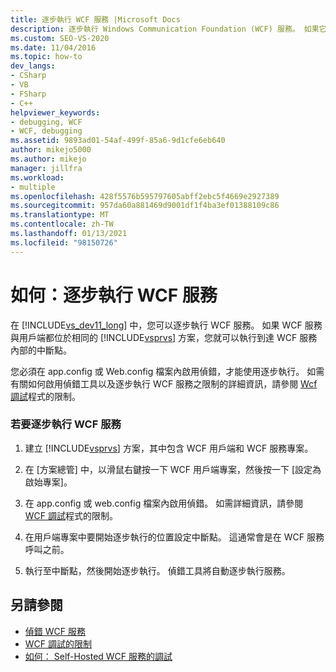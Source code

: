```yaml
---
title: 逐步執行 WCF 服務 |Microsoft Docs
description: 逐步執行 Windows Communication Foundation (WCF) 服務。 如果它位於與用戶端相同的 Visual Studio 方案中，請在 WCF 服務內叫用中斷點。
ms.custom: SEO-VS-2020
ms.date: 11/04/2016
ms.topic: how-to
dev_langs:
- CSharp
- VB
- FSharp
- C++
helpviewer_keywords:
- debugging, WCF
- WCF, debugging
ms.assetid: 9893ad01-54af-499f-85a6-9d1cfe6eb640
author: mikejo5000
ms.author: mikejo
manager: jillfra
ms.workload:
- multiple
ms.openlocfilehash: 428f5576b595797605abff2ebc5f4669e2927389
ms.sourcegitcommit: 957da60a881469d9001df1f4ba3ef01388109c86
ms.translationtype: MT
ms.contentlocale: zh-TW
ms.lasthandoff: 01/13/2021
ms.locfileid: "98150726"
---
```

# <a name="how-to-step-into-wcf-services"></a>如何：逐步執行 WCF 服務
在 [!INCLUDE[vs_dev11_long](../data-tools/includes/vs_dev11_long_md.md)] 中，您可以逐步執行 WCF 服務。 如果 WCF 服務與用戶端都位於相同的 [!INCLUDE[vsprvs](../code-quality/includes/vsprvs_md.md)] 方案，您就可以執行到達 WCF 服務內部的中斷點。

 您必須在 app.config 或 Web.config 檔案內啟用偵錯，才能使用逐步執行。 如需有關如何啟用偵錯工具以及逐步執行 WCF 服務之限制的詳細資訊，請參閱 [Wcf 調試](../debugger/limitations-on-wcf-debugging.md)程式的限制。

### <a name="to-step-into-a-wcf-service"></a>若要逐步執行 WCF 服務

1. 建立 [!INCLUDE[vsprvs](../code-quality/includes/vsprvs_md.md)] 方案，其中包含 WCF 用戶端和 WCF 服務專案。

2. 在 [方案總管] 中，以滑鼠右鍵按一下 WCF 用戶端專案，然後按一下 [設定為啟始專案]。

3. 在 app.config 或 web.config 檔案內啟用偵錯。 如需詳細資訊，請參閱 [WCF 調試](../debugger/limitations-on-wcf-debugging.md)程式的限制。

4. 在用戶端專案中要開始逐步執行的位置設定中斷點。 這通常會是在 WCF 服務呼叫之前。

5. 執行至中斷點，然後開始逐步執行。 偵錯工具將自動逐步執行服務。

## <a name="see-also"></a>另請參閱
- [偵錯 WCF 服務](../debugger/debugging-wcf-services.md)
- [WCF 調試的限制](../debugger/limitations-on-wcf-debugging.md)
- [如何： Self-Hosted WCF 服務的調試](../debugger/how-to-debug-a-self-hosted-wcf-service.md)